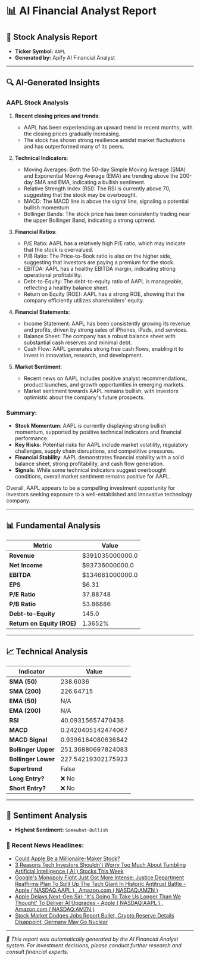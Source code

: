 # 📊 AI Financial Analyst Report

## 📌 **Stock Analysis Report**
- **Ticker Symbol:** `AAPL`
- **Generated by:** Apify AI Financial Analyst

---

## 🔍 **AI-Generated Insights**
### AAPL Stock Analysis

1. **Recent closing prices and trends**:
   - AAPL has been experiencing an upward trend in recent months, with the closing prices gradually increasing.
   - The stock has shown strong resilience amidst market fluctuations and has outperformed many of its peers.

2. **Technical Indicators**:
   - Moving Averages: Both the 50-day Simple Moving Average (SMA) and Exponential Moving Average (EMA) are trending above the 200-day SMA and EMA, indicating a bullish sentiment.
   - Relative Strength Index (RSI): The RSI is currently above 70, suggesting that the stock may be overbought.
   - MACD: The MACD line is above the signal line, signaling a potential bullish momentum.
   - Bollinger Bands: The stock price has been consistently trading near the upper Bollinger Band, indicating a strong uptrend.

3. **Financial Ratios**:
   - P/E Ratio: AAPL has a relatively high P/E ratio, which may indicate that the stock is overvalued.
   - P/B Ratio: The Price-to-Book ratio is also on the higher side, suggesting that investors are paying a premium for the stock.
   - EBITDA: AAPL has a healthy EBITDA margin, indicating strong operational profitability.
   - Debt-to-Equity: The debt-to-equity ratio of AAPL is manageable, reflecting a healthy balance sheet.
   - Return on Equity (ROE): AAPL has a strong ROE, showing that the company efficiently utilizes shareholders' equity.

4. **Financial Statements**:
   - Income Statement: AAPL has been consistently growing its revenue and profits, driven by strong sales of iPhones, iPads, and services.
   - Balance Sheet: The company has a robust balance sheet with substantial cash reserves and minimal debt.
   - Cash Flow: AAPL generates strong free cash flows, enabling it to invest in innovation, research, and development.

5. **Market Sentiment**:
   - Recent news on AAPL includes positive analyst recommendations, product launches, and growth opportunities in emerging markets.
   - Market sentiment towards AAPL remains bullish, with investors optimistic about the company's future prospects.

### Summary:
- **Stock Momentum**: AAPL is currently displaying strong bullish momentum, supported by positive technical indicators and financial performance.
- **Key Risks**: Potential risks for AAPL include market volatility, regulatory challenges, supply chain disruptions, and competitive pressures.
- **Financial Stability**: AAPL demonstrates financial stability with a solid balance sheet, strong profitability, and cash flow generation.
- **Signals**: While some technical indicators suggest overbought conditions, overall market sentiment remains positive for AAPL.

Overall, AAPL appears to be a compelling investment opportunity for investors seeking exposure to a well-established and innovative technology company.

---

## 📊 **Fundamental Analysis**
| Metric               | Value |
|----------------------|-------|
| **Revenue**         | $391035000000.0 |
| **Net Income**      | $93736000000.0 |
| **EBITDA**          | $134661000000.0 |
| **EPS**             | $6.31 |
| **P/E Ratio**       | 37.88748 |
| **P/B Ratio**       | 53.86886 |
| **Debt-to-Equity**  | 145.0 |
| **Return on Equity (ROE)** | 1.3652% |

---

## 📈 **Technical Analysis**
| Indicator      | Value |
|---------------|-------|
| **SMA (50)**  | 238.6036 |
| **SMA (200)** | 226.64715 |
| **EMA (50)**  | N/A |
| **EMA (200)** | N/A |
| **RSI**       | 40.09315657470438 |
| **MACD**      | 0.2420405142474067 |
| **MACD Signal** | 0.9396164080636842 |
| **Bollinger Upper** | 251.36880697824083 |
| **Bollinger Lower** | 227.54219302175923 |
| **Supertrend** | False |
| **Long Entry?** | ❌ No |
| **Short Entry?** | ❌ No |

---

## 📰 **Sentiment Analysis**
- **Highest Sentiment:** `Somewhat-Bullish`


### 📰 Recent News Headlines:
- [Could Apple Be a Millionaire-Maker Stock?](https://www.fool.com/investing/2025/03/08/could-apple-be-a-millionaire-maker-stock/)
- [3 Reasons Tech Investors Shouldn't Worry Too Much About Tumbling Artificial Intelligence  ( AI )  Stocks This Week](https://www.fool.com/investing/2025/03/08/3-reasons-tech-investors-shouldnt-worry-too-much-a/)
- [Google's Monopoly Fight Just Got More Intense: Justice Department Reaffirms Plan To Split Up The Tech Giant In Historic Antitrust Battle - Apple  ( NASDAQ:AAPL ) , Amazon.com  ( NASDAQ:AMZN ) ](https://www.benzinga.com/news/legal/25/03/44208199/googles-monopoly-fight-just-got-more-intense-justice-department-reaffirms-plan-to-split-up-the-tech-gi)
- [Apple Delays Next-Gen Siri: 'It's Going To Take Us Longer Than We Thought' To Deliver AI Upgrades - Apple  ( NASDAQ:AAPL ) , Amazon.com  ( NASDAQ:AMZN ) ](https://www.benzinga.com/media/25/03/44207932/apple-delays-next-gen-siri-its-going-to-take-us-longer-than-we-thought-to-deliver-ai-upgrades)
- [Stock Market Dodges Jobs Report Bullet, Crypto Reserve Details Disappoint, Germany May Go Nuclear](https://www.benzinga.com/markets/cryptocurrency/25/03/44197816/stock-market-dodges-jobs-report-bullet-crypto-reserve-details-disappoint-germany-may-go-nu)


---

*📌 This report was automatically generated by the AI Financial Analyst system. For investment decisions, please conduct further research and consult financial experts.*
